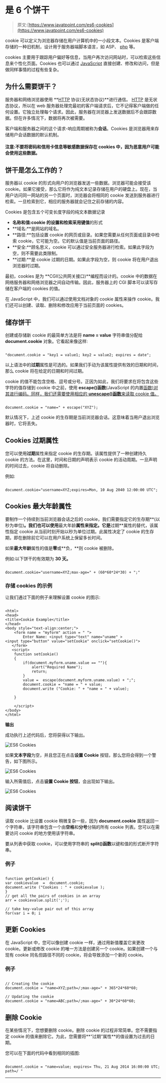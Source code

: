 # 是 6 个饼干

> 原文:[https://www.javatpoint.com/es6-cookies](https://www.javatpoint.com/es6-cookies)

cookie 可以定义为浏览器存储在用户计算机中的一小段文本。Cookies 是客户端存储的一种旧机制，设计用于服务器端脚本语言，如 ASP、 [php](https://www.javatpoint.com/php-tutorial) 等。

cookies 主要用于跟踪用户偏好等信息，当用户再次访问网站时，可以检索这些信息来个性化页面。Cookies 也可以通过 [JavaScript](https://www.javatpoint.com/javascript-tutorial) 直接创建、修改和访问，但是做同样事情的过程有些复杂。

## 为什么需要饼干？

服务器和网络浏览器使用 **[HTTP](https://www.javatpoint.com/http-full-form) 协议(无状态协议)**进行通信。 [HTTP](https://www.javatpoint.com/http) 是无状态协议，所以在 web 服务器处理完最初的客户端请求后，它不记得客户端做的任何设置。它独立处理每个请求。因此，服务器在浏览器上发送数据后不会跟踪数据。但在许多情况下，数据将再次被需要。

客户端和服务器之间的这个请求-响应周期被称为**会话**。Cookies 是浏览器用来存储用户会话数据的默认机制。

#### 注意:不要将密码和信用卡信息等敏感数据保存在 cookies 中，因为恶意用户可能会使用这些数据。

## 饼干是怎么工作的？

服务器以 cookie 的形式向用户的浏览器发送一些数据。浏览器可能会接受该 cookie。如果它接受，那么它将作为纯文本记录存储在用户的硬盘上。现在，当用户访问同一网站的另一个页面时，浏览器会将相同的 cookie 发送到服务器进行检索。一旦检索到它，相应的服务器就会记住之前存储的内容。

Cookies 是包含五个可变长度字段的纯文本数据记录

*   **名称和值:**cookie 的设置和检索采用**键值**的形式
*   **域名:**是网站的域名。
*   **路径:**包括设置 cookie 的网页或目录。如果您需要从任何页面或目录中检索 cookie，它可能为空。它的默认值是当前页面的路径。
*   **安全:**顾名思义，cookie 可以通过安全服务器进行检索。如果此字段为空，则不需要此类限制。
*   **过期:**是 cookie 过期的日期。如果此字段为空，则 cookie 将在用户退出浏览器时过期。

最初，cookies 是为 **CGI(公共网关接口)**编程而设计的。cookie 中的数据在网络服务器和网络浏览器之间自动传输。因此，服务器上的 CGI 脚本可以读写存储在客户端的 cookies 的值。

在 JavaScript 中，我们可以通过使用文档对象的 cookie 属性来操作 cookie。我们还可以创建、读取、删除和修改应用于当前页面的 cookies。

## 储存饼干

创建或存储新 cookie 的最简单方法是将 **name = value** 字符串值分配给 **document.cookie** 对象。它看起来像这样:

```

"document.cookie = "key1 = value1; key2 = value2; expires = date";

```

以上语法中的**过期**属性是可选的。如果我们手动为该属性提供有效的日期和时间，那么 cookie 将在给定的日期和时间过期。

cookie 的值不能包含空格、逗号或分号。正因为如此，我们将要求在将包含这些字符的值存储到 cookie 中之前，使用 **escape()函数**(JavaScript 的内置[函数)对其进行编码。同样，我们还需要使用相应的 **unescape()函数**来读取 cookie 值。](https://www.javatpoint.com/javascript-function)

```

document.cookie = "name=" + escape("XYZ");

```

默认情况下，上述 cookie 的生存期是当前浏览器会话。这意味着当用户退出浏览器时，它将丢失。

## Cookies 过期属性

您可以使用**过期**属性来指定 cookie 的生存期。该属性提供了一种创建持久 cookie 的方法。在这里，时间和日期的声明表示 cookie 的活动周期。一旦声明的时间过去，cookie 将自动删除。

例如:

```

document.cookie="username=XYZ;expires=Mon, 10 Aug 2040 12:00:00 UTC";  

```

## Cookies 最大年龄属性

要制作一个持续到当前浏览器会话之后的 cookie，我们需要指定它的生存期**(以秒为单位)**。我们也可以使用**最大年龄**属性来指定。它是**过期**属性的替代，该属性指定 cookie 从当前时刻开始以秒为单位过期。此属性决定了 cookie 的生存期，即在删除前它可以在用户系统上保留多长时间。

如果**最大年龄**属性的值是**零**或**负，**则 cookie 被删除。

例如:以下饼干的有效期为 **30 天。**

```

document.cookie="username=XYZ;max-age=" + (60*60*24*30) + ";"  

```

### 存储 cookies 的示例

让我们通过下面的例子来理解设置 cookie 的图示:

```

<html>
<head>  
<title>Cookie Example</title>
</head>  
<body style="text-align:center;"> 
    <form name = "myform" action = " ">
        Enter Name: <input type="text" name="uname" >
<input type="button" value="setCookie" onclick="setCookie()">  
   </form>
   <script>  
    function setCookie()  
    {  
        if(document.myform.uname.value == ""){
            alert("Required Name");
            return;  
        }
        value =  escape(document.myform.uname.value) + ";";  
        document.cookie = "name = " + value;
        document.write ("Cookie: " + "name = " + value);  

    }  

    </script>  
</body>  
</html>

```

**输出**

成功执行上述代码后，您将获得以下输出。

![ES6 Cookies](../Images/3343488f0f9858a16d3001d3d2c1f6e4.png)

如果**文本字段**为空，并且您正在点击**设置 Cookie** 按钮，那么您将会得到一个警告，如下图所示。

![ES6 Cookies](../Images/3458955478e4e17c656a4313b25e29f2.png)

输入所需值后，点击**设置 Cookie 按钮**，会出现如下输出。

![ES6 Cookies](../Images/e1a5f409c020aafd9257effca5f46e8e.png)

## 阅读饼干

读取 cookie 比设置 cookie 稍微复杂一些，因为 **document.cookie** 属性返回一个字符串，该字符串包含一个由**空格**和**分号**分隔的所有 cookie 列表。您可以在需要访问 cookie 的地方使用该字符串。

要从列表中获取 cookie，可以使用字符串的 **split()函数**以键和值的形式断开字符串。

### 例子

```

function getCookie() {
var cookievalue  =  document.cookie;
document.write ("Cookies : " + cookievalue );
}
// get all the pairs of cookies in an array
arr = cookievalue.split(';');

// take key-value pair out of this array
for(var i = 0; i
```

## 更新 Cookies

在 JavaScript 中，您可以像创建 cookie 一样，通过用新值覆盖它来更改 cookie。更新或修改 cookie 的唯一方法是创建另一个 cookie。如果创建一个与现有 cookie 同名但路径不同的 cookie，将会导致添加一个新的 cookie。

### 例子

```

// Creating the cookie
document.cookie = "name=XYZ;path=/;max-age=" + 365*24*60*60;

// Updating the cookie
document.cookie = "name=ABC;path=/;max-age=" + 30*24*60*60;

```

## 删除 Cookie

在某些情况下，您想要删除 cookie。删除 cookie 的过程非常简单。您不需要指定 cookie 的值来删除它。为此，您需要将**“过期”属性**的值设置为过去的日期。

您可以在下面的代码中看到相同的插图:

```

document.cookie = "name=value; expires= Thu, 21 Aug 2014 16:00:00 UTC; path=/ "

```

* * *